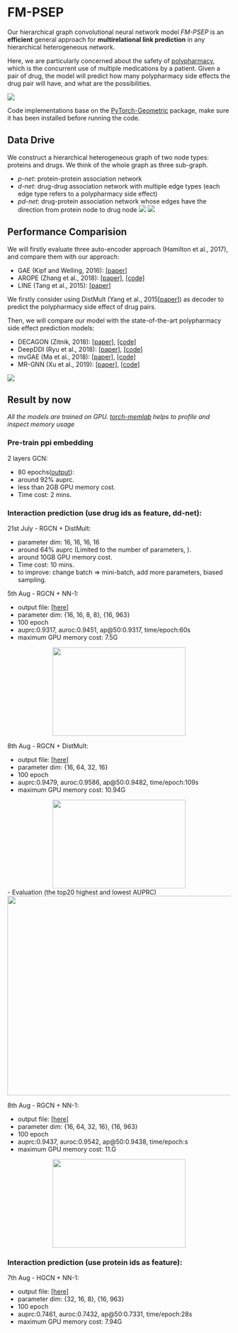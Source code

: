 # FM-PSEP
Our hierarchical graph convolutional neural network model *FM-PSEP* is an **efficient** 
general approach for **multirelational link prediction** in any hierarchical 
heterogeneous network. 

Here, we are particularly concerned about the 
safety of [polypharmacy](https://en.wikipedia.org/wiki/Polypharmacy), which is 
the concurrent use of multiple medications by a patient. Given a pair of drug, 
the model will predict how many polypharmacy side effects the drug pair will 
have, and what are the possibilities.

![](img/pred_dd.png)

Code implementations base on the [PyTorch-Geometric](https://github.com/rusty1s/pytorch_geometric) package, make sure it has been installed 
before running the code. 

## Data Drive

We construct a hierarchical heterogeneous graph of two node types: proteins and 
drugs. We think of the whole graph as three sub-graph.
- *p-net*: protein-protein association network
- *d-net*: drug-drug association network with multiple edge types (each edge 
type refers to a polypharmacy side effect)
- *pd-net*: drug-protein association network whose edges have the direction 
from protein node to drug node
![](img/network.png)
![](img/model.png)


## Performance Comparision

We will firstly evaluate three auto-encoder approach (Hamilton et al., 2017),
 and compare them with our approach:
- GAE (Kipf and Welling, 2016): [[paper]](https://arxiv.org/abs/1611.07308)
- AROPE (Zhang et al., 2018): [[paper]](https://dl.acm.org/citation.cfm?id=3219969),  [[code]](https://github.com/ZW-ZHANG/AROPE)
- LINE (Tang et al., 2015): [[paper]](https://arxiv.org/abs/1503.03578)

We firstly consider using DistMult (Yang et al., 2015[[paper]](https://arxiv.org/abs/1412.6575)) as decoder to predict the polypharmacy side effect of drug pairs.

Then, we will compare our model with the state-of-the-art polypharmacy side effect prediction models:
- DECAGON (Zitnik, 2018): [[paper]](https://arxiv.org/abs/1802.00543), [[code]](https://github.com/marinkaz/decagon)
- DeepDDI (Ryu et al., 2018): [[paper]](https://www.pnas.org/content/115/18/E4304), [[code]](https://bitbucket.org/kaistsystemsbiology/deepddi/src/master/)
- mvGAE (Ma et al., 2018): [[paper]](https://arxiv.org/abs/1804.10850), [[code]](https://github.com/matenure/mvGAE)
- MR-GNN (Xu et al., 2019): [[paper]](https://arxiv.org/abs/1905.09558), 
[[code]](https://github.com/prometheusXN/MR-GNN)

![](img/step.png)

## Result by now

*All the models are trained on GPU. [torch-memlab](https://github.com/Stonesjtu/pytorch_memlab) helps to profile and inspect memory usage*

### Pre-train ppi embedding
2 layers GCN:
- 80 epochs([output](./out/ppp.pdf)): 
- around 92% auprc.
- less than 2GB GPU memory cost. 
- Time cost: 2 mins.

### Interaction prediction (use drug ids as feature, dd-net):
21st July - RGCN + DistMult:
- parameter dim: 16, 16, 16, 16
- around 64% auprc (Limited to the number of parameters, ).
- around 10GB GPU memory cost.
- Time cost: 10 mins.
- to improve: change batch => mini-batch, add more parameters, biased sampling.

5th Aug - RGCN + NN-1:
- output file: [[here]](out/16-16-8-8-16-963/16-16-8-8-16-963.pdf)
- parameter dim: {16, 16, 8, 8}, {16, 963}
- 100 epoch
- auprc:0.9317, auroc:0.9451, ap@50:0.9317, time/epoch:60s
- maximum GPU memory cost: 7.5G

<div align=center><img width="300" height="200" src="https://raw.githubusercontent.com/NYXFLOWER/FM-PSEP/master/out/16-16-8-8-16-963/prc.png"/></div>

8th Aug - RGCN + DistMult:
- output file: [[here]](out/dd-rgcn-dist/100ep.pdf)
- parameter dim: {16, 64, 32, 16}
- 100 epoch
- auprc:0.9479, auroc:0.9586, ap@50:0.9482, time/epoch:109s
- maximum GPU memory cost: 10.94G
<div align=center><img width="300" height="200" src="https://raw.githubusercontent.com/NYXFLOWER/FM-PSEP/master/out/dd-rgcn-dist/prc.png"/></div>
- Evaluation (the top20 highest and lowest AUPRC)
<div align=center><img width="900" height="450" src="https://raw.githubusercontent.com/NYXFLOWER/FM-PSEP/master/out/dd-rgcn-dist/top20.png"/></div>

8th Aug - RGCN + NN-1:
- output file: [[here]](out/dd-rgcn-nn/rgcn-nn-100ep.pdf)
- parameter dim: {16, 64, 32, 16}, {16, 963}
- 100 epoch
- auprc:0.9437, auroc:0.9542, ap@50:0.9438, time/epoch:s
- maximum GPU memory cost: 11.G

<div align=center><img width="300" height="200" src="https://raw.githubusercontent.com/NYXFLOWER/FM-PSEP/master/out/dd-rgcn-nn/prc.png"/></div>

### Interaction prediction (use protein ids as feature):
7th Aug - HGCN + NN-1:
- output file: [[here]](out/pd-32-16-8-16-963/pd-nn-test.pdf)
- parameter dim: {32, 16, 8}, {16, 963}
- 100 epoch
- auprc:0.7461, auroc:0.7432, ap@50:0.7331, time/epoch:28s
- maximum GPU memory cost: 7.94G